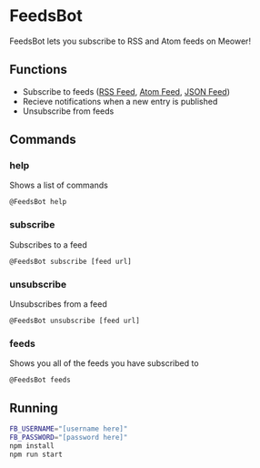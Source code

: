 # FeedsBot
FeedsBot lets you subscribe to RSS and Atom feeds on Meower!
## Functions
- Subscribe to feeds ([RSS Feed](https://www.rssboard.org/rss-specification), [Atom Feed](https://datatracker.ietf.org/doc/html/rfc5023), [JSON Feed](https://www.jsonfeed.org/version/1.1/))
- Recieve notifications when a new entry is published
- Unsubscribe from feeds
## Commands
### help
Shows a list of commands
```
@FeedsBot help
```
### subscribe
Subscribes to a feed
```
@FeedsBot subscribe [feed url]
```
### unsubscribe
Unsubscribes from a feed
```
@FeedsBot unsubscribe [feed url]
```
### feeds
Shows you all of the feeds you have subscribed to
```
@FeedsBot feeds
```
## Running
```bash
FB_USERNAME="[username here]"
FB_PASSWORD="[password here]"
npm install
npm run start
```
